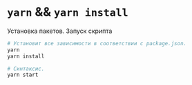 # `yarn` && `yarn install`

Установка пакетов. Запуск скрипта

```bash
# Установит все зависимости в соответствии с package.json.
yarn
yarn install

# Синтаксис.
yarn start
```

